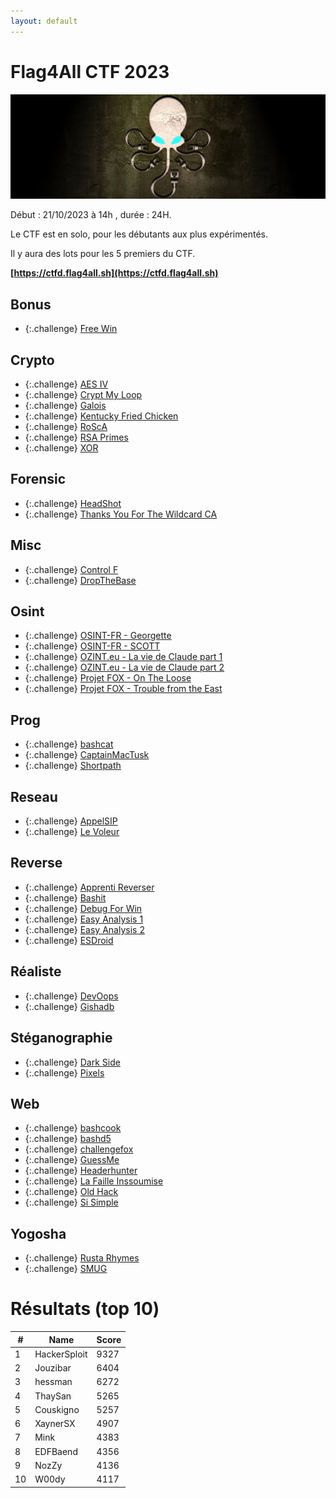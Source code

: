 ```yaml
---
layout: default
---
```


# Flag4All CTF 2023

![Affiche](_images/affiche.png)

Début : 21/10/2023 à 14h , durée : 24H.

Le CTF est en solo, pour les débutants aux plus expérimentés.

Il y aura des lots pour les 5 premiers du CTF.

**[https://ctfd.flag4all.sh](https://ctfd.flag4all.sh)**


## Bonus
- {:.challenge} [Free Win](./Bonus/Free_Win/)

## Crypto
- {:.challenge} [AES IV](./Crypto/AES_IV/)
- {:.challenge} [Crypt My Loop](./Crypto/Crypt_My_Loop/)
- {:.challenge} [Galois](./Crypto/Galois/)
- {:.challenge} [Kentucky Fried Chicken](./Crypto/Kentucky_Fried_Chicken/)
- {:.challenge} [RoScA](./Crypto/RoScA/)
- {:.challenge} [RSA Primes](./Crypto/RSA_Primes/)
- {:.challenge} [XOR](./Crypto/XOR/)

## Forensic
- {:.challenge} [HeadShot](./Forensic/HeadShot/)
- {:.challenge} [Thanks You For The Wildcard CA](./Forensic/Thanks_You_For_The_Wildcard_CA/)

## Misc
- {:.challenge} [Control F](./Misc/Control_F/)
- {:.challenge} [DropTheBase](./Misc/DropTheBase/)

## Osint
- {:.challenge} [OSINT-FR - Georgette](./Osint/OSINT-FR_-_Georgette/)
- {:.challenge} [OSINT-FR - SCOTT](./Osint/OSINT-FR_-_SCOTT/)
- {:.challenge} [OZINT.eu - La vie de Claude part 1](./Osint/OZINT.eu_-_La_vie_de_Claude_part_1/)
- {:.challenge} [OZINT.eu - La vie de Claude part 2](./Osint/OZINT.eu_-_La_vie_de_Claude_part_2/)
- {:.challenge} [Projet FOX - On The Loose](./Osint/Projet_FOX_-_On_The_Loose/)
- {:.challenge} [Projet FOX - Trouble from the East](./Osint/Projet_FOX_-_Trouble_from_the_East/)

## Prog
- {:.challenge} [bashcat](./Prog/bashcat/)
- {:.challenge} [CaptainMacTusk](./Prog/CaptainMacTusk/)
- {:.challenge} [Shortpath](./Prog/Shortpath/)

## Reseau
- {:.challenge} [AppelSIP](./Reseau/AppelSIP/)
- {:.challenge} [Le Voleur](./Reseau/Le_Voleur/)

## Reverse
- {:.challenge} [Apprenti Reverser](./Reverse/Apprenti_Reverser/)
- {:.challenge} [Bashit](./Reverse/Bashit/)
- {:.challenge} [Debug For Win](./Reverse/Debug_For_Win/)
- {:.challenge} [Easy Analysis 1](./Reverse/Easy_Analysis_1/)
- {:.challenge} [Easy Analysis 2](./Reverse/Easy_Analysis_2/)
- {:.challenge} [ESDroid](./Reverse/ESDroid/)

## Réaliste
- {:.challenge} [DevOops](./Réaliste/DevOops/)
- {:.challenge} [Gishadb](./Réaliste/Gishadb/)

## Stéganographie
- {:.challenge} [Dark Side](./Stéganographie/Dark_Side/)
- {:.challenge} [Pixels](./Stéganographie/Pixels/)

## Web
- {:.challenge} [bashcook](./Web/bashcook/)
- {:.challenge} [bashd5](./Web/bashd5/)
- {:.challenge} [challengefox](./Web/challengefox/)
- {:.challenge} [GuessMe](./Web/GuessMe/)
- {:.challenge} [Headerhunter](./Web/Headerhunter/)
- {:.challenge} [La Faille Inssoumise](./Web/La_Faille_Inssoumise/)
- {:.challenge} [Old Hack](./Web/Old_Hack/)
- {:.challenge} [Si Simple](./Web/Si_Simple/)

## Yogosha
- {:.challenge} [Rusta Rhymes](./Yogosha/Rusta_Rhymes/)
- {:.challenge} [SMUG](./Yogosha/SMUG/)


# Résultats (top 10)

|  # |  Name  |  Score |
|----|--------|--------|
|  1 | HackerSploit | 9327 |
|  2 | Jouzibar | 6404 |
|  3 | hessman | 6272 |
|  4 | ThaySan | 5265 |
|  5 | Couskigno | 5257 |
|  6 | XaynerSX | 4907 |
|  7 | Mink | 4383 |
|  8 | EDFBaend | 4356 |
|  9 | NozZy | 4136 |
| 10 | W00dy | 4117 |
